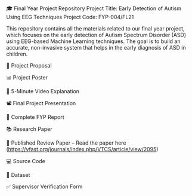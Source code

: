 🎓 Final Year Project Repository
Project Title: Early Detection of Autism Using EEG Techniques
Project Code: FYP-004/FL21

This repository contains all the materials related to our final year project, which focuses on the early detection of Autism Spectrum Disorder (ASD) using EEG-based Machine Learning techniques. The goal is to build an accurate, non-invasive system that helps in the early diagnosis of ASD in children.

📄 Project Proposal

📊 Project Poster

🎥 5-Minute Video Explanation

📽️ Final Project Presentation

📘 Complete FYP Report

📚 Research Paper

🔗 Published Review Paper – Read the paper here (https://vfast.org/journals/index.php/VTCS/article/view/2095)

💻 Source Code

📁 Dataset

✅ Supervisor Verification Form

